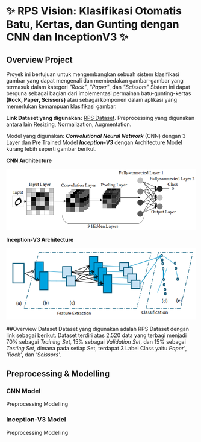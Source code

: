 # ✨ RPS Vision: Klasifikasi Otomatis Batu, Kertas, dan Gunting dengan CNN dan InceptionV3 ✨

## Overview Project
Proyek ini bertujuan untuk mengembangkan sebuah sistem klasifikasi gambar yang dapat mengenali dan membedakan gambar-gambar yang termasuk dalam kategori *"Rock"*, *"Paper"*, dan *"Scissors"* Sistem ini dapat berguna sebagai bagian dari implementasi permainan batu-gunting-kertas **(Rock, Paper, Scissors)** atau sebagai komponen dalam aplikasi yang memerlukan kemampuan klasifikasi gambar.

**Link Dataset yang digunakan:** [RPS Dataset](https://drive.google.com/drive/folders/1FhH72OaOBqVZchjYa4KLqFerBupNckEb?usp=sharing). Preprocessing yang digunakan antara lain Resizing, Normalization, Augmentation.

Model yang digunakan: ***Convolutional Neural Network*** (CNN) dengan 3 Layer dan Pre Trained Model ***Inception-V3*** dengan Architecture Model kurang lebih seperti gambar berikut.

**CNN Architecture**

![image](https://github.com/RahinaBintang/Data-Science/blob/abd3fcafd310a5680bd6e78b0551a478b26481e0/assets/model/CNN%20Flow.png)

**Inception-V3 Architecture**

![image](https://github.com/RahinaBintang/Data-Science/blob/2333b523b8e4b38055b04cda021be1b790b9b978/assets/model/InceptionV3%20Flow.png)

##Overview Dataset
Dataset yang digunakan adalah RPS Dataset dengan link sebagai [berikut](https://drive.google.com/drive/folders/1FhH72OaOBqVZchjYa4KLqFerBupNckEb?usp=sharing). Dataset terdiri atas 2.520 data yang terbagi menjadi 70% sebagai *Training Set*, 15% sebagai *Validation Set*, dan 15% sebagai *Testing Set*, dimana pada setiap Set, terdapat 3 Label Class yaitu *Paper'*, *'Rock'*, dan *'Scissors'*. 

## Preprocessing & Modelling

### CNN Model
Preprocessing
Modelling

### Inception-V3 Model
Preprocessing
Modelling
